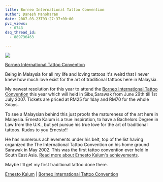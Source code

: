 ```yaml
---
title: Borneo International Tattoo Convention
author: Danesh Manoharan
date: 2007-03-23T03:27:37+00:00
pvc_views:
  - 6743
dsq_thread_id:
  - 889736463

---
```

![](http://www.borneotattooconvention.com/sibu/images/frontpage-1.gif)

[Borneo International Tattoo Convention][1]

Being in Malaysia for all my life and loving tattoos it's weird that I never knew how much love exist for the art of traditional tattoos here in Malaysia.

My newest resolution for this year to attend the [Borneo International Tattoo Convention][1] this year which will held in Sibu,Sarawak from June 29th till 1st July 2007. Tickets are priced at RM25 for 1day and RM70 for the whole 3days.

To see a Malaysian behind this just proofs the matureness of the art here in Malaysia. Ernesto Kalum is a true inspiration, to have a Bachelors Degree in Law from the U.K., but yet pursue his true love for the art of traditional tattoos. Kudos to you Ernesto!!

He has numerous achievements under his belt, top of the list having organized the The International Tattoo Convention on his home ground Sarawak in May 2002. This was the first tattoo convention ever held in South East Asia. <a href="http://www.borneoheadhunter.com/main.php" target="_blank">Read more about Ernesto Kalum's achievements</a>.

Maybe I'll get my first traditional tattoo done there.

[Ernesto Kalum][2] | [Borneo International Tattoo Convention][1]

 [1]: http://www.borneotattooconvention.com/sibu/
 [2]: http://www.borneoheadhunter.com/